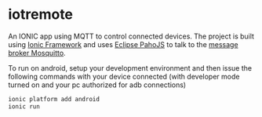 # iotremote
An IONIC app using MQTT to control connected devices.
The project is built using [Ionic Framework](http://ionicframework.com/) and uses [Eclipse PahoJS](https://eclipse.org/paho/clients/js/) to talk to the [message broker Mosquitto](https://mosquitto.org/).

To run on android, setup your development environment and then issue the following commands with your device connected (with developer mode turned on and your pc authorized for adb connections)
```bash
ionic platform add android
ionic run
```
